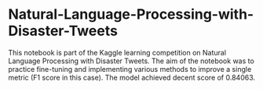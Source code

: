 # Natural-Language-Processing-with-Disaster-Tweets
This notebook is part of the Kaggle learning competition on Natural Language Processing with Disaster Tweets. 
The aim of the notebook was to practice fine-tuning and implementing various methods to improve a single metric (F1 score in this case). 
The model achieved decent score of 0.84063.
